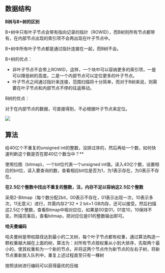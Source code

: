 ## 数据结构

**B树与B+树的区别**

B+树中只有叶子节点会带有指向记录的指针（ROWID），而B树则所有节点都带有，在内部节点出现的索引项不会再出现在叶子节点中。

B+树中所有叶子节点都是通过指针连接在一起，而B树不会。

B+树的优点：

* 非叶子节点不会带上ROWID，这样，一个块中可以容纳更多的索引项，一是可以降低树的高度。二是一个内部节点可以定位更多的叶子节点。
* 叶子节点之间通过指针来连接，范围扫描将十分简单，而对于B树来说，则需要在叶子节点和内部节点不停的往返移动。

B树的优点：

对于在内部节点的数据，可直接得到，不必根据叶子节点来定位。

![](https://images2015.cnblogs.com/blog/576154/201609/576154-20160907130956629-1833512478.png)

## 算法

给40亿个不重复的unsigned int的整数，没排过序的，然后再给一个数，如何快速判断这个数是否在那40亿个数当中？**

使用位图（bitmap)，一个bit位代表一个unsigned int值。读入40亿个数，设置相应的bit位，读入要查询的数，查看相应bit位是否为1，为1表示存在，为0表示不存在。

**在2.5亿个整数中找出不重复的整数，注，内存不足以容纳这2.5亿个整数**

采用2-Bitmap（每个数分配2bit，00表示不存在，01表示出现一次，10表示多次，11无意义）进行，共需内存2^32 * 2 bit=1 GB内存，还可以接受。然后扫描这2.5亿个整数，查看Bitmap中相对应位，如果是00变01，01变10，10保持不变。所描完事后，查看bitmap，把对应位是01的整数输出即可。

**哈夫曼编码**

哈夫曼树是带权路径达到最小的二叉树，每个叶子节点都有权重，通过算法构造一颗权重越大越在上面的树，算法为：对所有节点按权重从小到大排序，先取两个最小的，使其权重和为一个新的节点，并将这两个节点作为新节点的左右子树，将新节点重新放入队列中，重复上述过程直至只有一棵树

按照该树进行编码可以获得最优的压缩